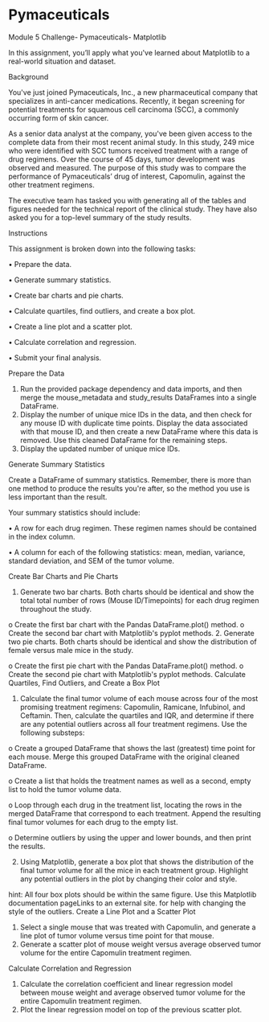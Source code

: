# Pymaceuticals
Module 5 Challenge- Pymaceuticals- Matplotlib

In this assignment, you’ll apply what you've learned about Matplotlib to a real-world situation and dataset.

Background

You've just joined Pymaceuticals, Inc., a new pharmaceutical company that specializes in anti-cancer medications. Recently, it began screening for potential treatments for squamous cell carcinoma (SCC), a commonly occurring form of skin cancer.

As a senior data analyst at the company, you've been given access to the complete data from their most recent animal study. In this study, 249 mice who were identified with SCC tumors received treatment with a range of drug regimens. Over the course of 45 days, tumor development was observed and measured. The purpose of this study was to compare the performance of Pymaceuticals’ drug of interest, Capomulin, against the other treatment regimens.

The executive team has tasked you with generating all of the tables and figures needed for the technical report of the clinical study. They have also asked you for a top-level summary of the study results.

Instructions

This assignment is broken down into the following tasks:

•	Prepare the data.

•	Generate summary statistics.

•	Create bar charts and pie charts.

•	Calculate quartiles, find outliers, and create a box plot.

•	Create a line plot and a scatter plot.

•	Calculate correlation and regression.

•	Submit your final analysis.

Prepare the Data

1.	Run the provided package dependency and data imports, and then merge the mouse_metadata and study_results DataFrames into a single DataFrame.
2.	Display the number of unique mice IDs in the data, and then check for any mouse ID with duplicate time points. Display the data associated with that mouse ID, and then create a new DataFrame where this data is removed. Use this cleaned DataFrame for the remaining steps.
3.	Display the updated number of unique mice IDs.

Generate Summary Statistics

Create a DataFrame of summary statistics. Remember, there is more than one method to produce the results you're after, so the method you use is less important than the result.

Your summary statistics should include:

•	A row for each drug regimen. These regimen names should be contained in the index column.

•	A column for each of the following statistics: mean, median, variance, standard deviation, and SEM of the tumor volume.

Create Bar Charts and Pie Charts

1.	Generate two bar charts. Both charts should be identical and show the total total number of rows (Mouse ID/Timepoints) for each drug regimen throughout the study.

o	Create the first bar chart with the Pandas DataFrame.plot() method.
o	Create the second bar chart with Matplotlib's pyplot methods.
2.	Generate two pie charts. Both charts should be identical and show the distribution of female versus male mice in the study.

o	Create the first pie chart with the Pandas DataFrame.plot() method.
o	Create the second pie chart with Matplotlib's pyplot methods.
Calculate Quartiles, Find Outliers, and Create a Box Plot
1.	Calculate the final tumor volume of each mouse across four of the most promising treatment regimens: Capomulin, Ramicane, Infubinol, and Ceftamin. Then, calculate the quartiles and IQR, and determine if there are any potential outliers across all four treatment regimens. Use the following substeps:

o	Create a grouped DataFrame that shows the last (greatest) time point for each mouse. Merge this grouped DataFrame with the original cleaned DataFrame.

o	Create a list that holds the treatment names as well as a second, empty list to hold the tumor volume data.

o	Loop through each drug in the treatment list, locating the rows in the merged DataFrame that correspond to each treatment. Append the resulting final tumor volumes for each drug to the empty list.

o	Determine outliers by using the upper and lower bounds, and then print the results.

2.	Using Matplotlib, generate a box plot that shows the distribution of the final tumor volume for all the mice in each treatment group. Highlight any potential outliers in the plot by changing their color and style.

hint: All four box plots should be within the same figure. Use this Matplotlib documentation pageLinks to an external site. for help with changing the style of the outliers.
Create a Line Plot and a Scatter Plot
1.	Select a single mouse that was treated with Capomulin, and generate a line plot of tumor volume versus time point for that mouse.
2.	Generate a scatter plot of mouse weight versus average observed tumor volume for the entire Capomulin treatment regimen.

Calculate Correlation and Regression
1.	Calculate the correlation coefficient and linear regression model between mouse weight and average observed tumor volume for the entire Capomulin treatment regimen.
2.	Plot the linear regression model on top of the previous scatter plot.
